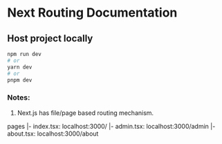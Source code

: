 # Next Routing Documentation

## Host project locally

```bash
npm run dev
# or
yarn dev
# or
pnpm dev
```

### Notes:

1. Next.js has file/page based routing mechanism.

pages
  |- index.tsx: localhost:3000/
  |- admin.tsx: localhost:3000/admin
  |- about.tsx: localhost:3000/about
